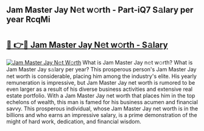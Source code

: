 ## Jam Master Jay N𝚎t w𝚘rth - Part-iQ7 S𝚊lary per year RcqMi

# <h2><a href="http://gc36xxw.nevu.top/?p=Jam+Master+Jay">🔗 👉🔴 Jam Master Jay N𝚎t w𝚘rth - S𝚊lary</a></h2>

[![Jam Master Jay N𝚎t W𝚘rth](https://i.imgur.com/Oavwk0R.jpeg)](http://gc36xxw.nevu.top/?p=Jam+Master+Jay)
What is Jam Master Jay n𝚎t w𝚘rth? What is Jam Master Jay s𝚊lary per year?
This prosperous person's Jam Master Jay net worth is considerable, placing him among the industry's elite. His yearly remuneration is impressive, but Jam Master Jay net worth is rumored to be even larger as a result of his diverse business activities and extensive real estate portfolio. With a Jam Master Jay net worth that places him in the top echelons of wealth, this man is famed for his business acumen and financial savvy. This prosperous individual, whose Jam Master Jay net worth is in the billions and who earns an impressive salary, is a prime demonstration of the might of hard work, dedication, and financial wisdom.
